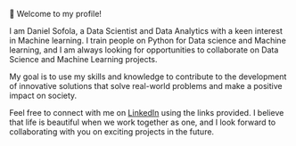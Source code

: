 👋 Welcome to my profile!

I am Daniel Sofola, a Data Scientist and Data Analytics with a keen interest in Machine learning. I train people on Python for Data science and Machine learning, and I am always looking for opportunities to collaborate on Data Science and Machine Learning projects.

My goal is to use my skills and knowledge to contribute to the development of innovative solutions that solve real-world problems and make a positive impact on society.

Feel free to connect with me on [LinkedIn](https://www.linkedin.com/in/daniel-dantos-03114928b/) using the links provided. I believe that life is beautiful when we work together as one, and I look forward to collaborating with you on exciting projects in the future.
